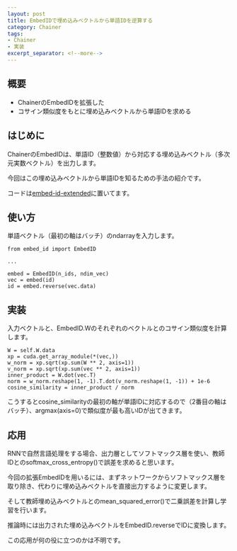 ```yaml
---
layout: post
title: EmbedIDで埋め込みベクトルから単語IDを逆算する
category: Chainer
tags:
- Chainer
- 実装
excerpt_separator: <!--more-->
---
```


## 概要

- ChainerのEmbedIDを拡張した
- コサイン類似度をもとに埋め込みベクトルから単語IDを求める

<!--more-->

## はじめに

ChainerのEmbedIDは、単語ID（整数値）から対応する埋め込みベクトル（多次元実数ベクトル）を出力します。

今回はこの埋め込みベクトルから単語IDを知るための手法の紹介です。

コードは[embed-id-extended](https://github.com/musyoku/embed-id-extended)に置いてます。

## 使い方

単語ベクトル（最初の軸はバッチ）のndarrayを入力します。

```
from embed_id import EmbedID

...

embed = EmbedID(n_ids, ndim_vec)
vec = embed(id)
id = embed.reverse(vec.data)
```

## 実装

入力ベクトルと、EmbedID.Wのそれぞれのベクトルとのコサイン類似度を計算します。

```
W = self.W.data
xp = cuda.get_array_module(*(vec,))
w_norm = xp.sqrt(xp.sum(W ** 2, axis=1))
v_norm = xp.sqrt(xp.sum(vec ** 2, axis=1))
inner_product = W.dot(vec.T)
norm = w_norm.reshape(1, -1).T.dot(v_norm.reshape(1, -1)) + 1e-6
cosine_similarity = inner_product / norm
```

こうするとcosine_similarityの最初の軸が単語IDに対応するので（2番目の軸はバッチ）、argmax(axis=0)で類似度が最も高いIDが出てきます。

## 応用

RNNで自然言語処理をする場合、出力層としてソフトマックス層を使い、教師IDとのsoftmax_cross_entropy()で誤差を求めると思います。

今回の拡張EmbedIDを用いるには、まずネットワークからソフトマックス層を取り除き、代わりに埋め込みベクトルを直接出力するように変更します。

そして教師埋め込みベクトルとのmean_squared_error()で二乗誤差を計算し学習を行います。

推論時には出力された埋め込みベクトルをEmbedID.reverseでIDに変換します。

この応用が何の役に立つのかは不明です。